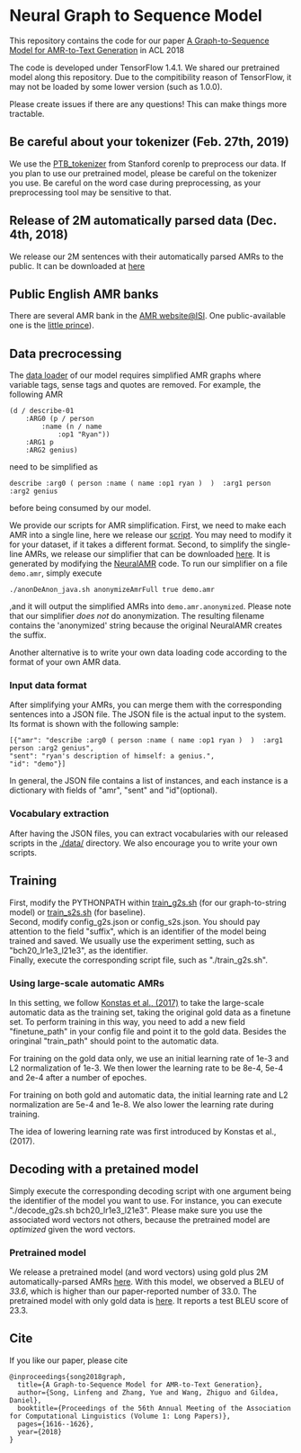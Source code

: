 # Neural Graph to Sequence Model

This repository contains the code for our paper [A Graph-to-Sequence Model for AMR-to-Text Generation](https://arxiv.org/abs/1805.02473) in ACL 2018

The code is developed under TensorFlow 1.4.1. 
We shared our pretrained model along this repository. 
Due to the compitibility reason of TensorFlow, it may not be loaded by some lower version (such as 1.0.0).

Please create issues if there are any questions! This can make things more tractable. 

## Be careful about your tokenizer (Feb. 27th, 2019)
We use the [PTB_tokenizer](https://nlp.stanford.edu/software/tokenizer.shtml) from Stanford corenlp to preprocess our data. If you plan to use our pretrained model, please be careful on the tokenizer you use. 
Be careful on the word case during preprocessing, as your preprocessing tool may be sensitive to that.

## Release of 2M automatically parsed data (Dec. 4th, 2018)
We release our 2M sentences with their automatically parsed AMRs to the public.
It can be downloaded at [here](https://www.cs.rochester.edu/~lsong10/downloads/2m.json.gz)

## Public English AMR banks
There are several AMR bank in the [AMR website@ISI](https://amr.isi.edu/download.html).
One public-available one is the [little prince](https://amr.isi.edu/download/amr-bank-struct-v1.6.txt)).

## Data precrocessing
The [data loader](./src_g2s/G2S_data_stream.py) of our model requires simplified AMR graphs where variable tags, sense tags and quotes are removed. For example, the following AMR
```
(d / describe-01 
    :ARG0 (p / person 
        :name (n / name 
            :op1 "Ryan")) 
    :ARG1 p 
    :ARG2 genius)
```
need to be simplified as
```
describe :arg0 ( person :name ( name :op1 ryan )  )  :arg1 person :arg2 genius
```
before being consumed by our model.


We provide our scripts for AMR simplification.
First, we need to make each AMR into a single line, here we release our [script](./AMR_multiline_to_singleline.py).
You may need to modify it for your dataset, if it takes a different format.
Second, to simplify the single-line AMRs, we release our simplifier that can be downloaded [here](https://www.cs.rochester.edu/~lsong10/downloads/amr_simplifier.tgz).
It is generated by modifying the [NeuralAMR](https://github.com/sinantie/NeuralAmr) code.
To run our simplifier on a file ```demo.amr```, simply execute
```
./anonDeAnon_java.sh anonymizeAmrFull true demo.amr
```
,and it will output the simplified AMRs into ```demo.amr.anonymized```.
Please note that our simplifier *does not* do anonymization.
The resulting filename contains the 'anonymized' string because the original NeuralAMR creates the suffix.


Another alternative is to write your own data loading code according to the format of your own AMR data. 


### Input data format
After simplifying your AMRs, you can merge them with the corresponding sentences into a JSON file. 
The JSON file is the actual input to the system.
Its format is shown with the following sample:
```
[{"amr": "describe :arg0 ( person :name ( name :op1 ryan )  )  :arg1 person :arg2 genius",
"sent": "ryan's description of himself: a genius.",
"id": "demo"}]
```
In general, the JSON file contains a list of instances, and each instance is a dictionary with fields of "amr", "sent" and "id"(optional).

### Vocabulary extraction
After having the JSON files, you can extract vocabularies with our released scripts in the [./data/](./data/) directory.
We also encourage you to write your own scripts.

## Training

First, modify the PYTHONPATH within [train_g2s.sh](./train_g2s.sh) (for our graph-to-string model) or [train_s2s.sh](./train_s2s.sh) (for baseline). <br>
Second, modify config_g2s.json or config_s2s.json. You should pay attention to the field "suffix", which is an identifier of the model being trained and saved. We usually use the experiment setting, such as "bch20_lr1e3_l21e3", as the identifier. <br>
Finally, execute the corresponding script file, such as "./train_g2s.sh".

### Using large-scale automatic AMRs

In this setting, we follow [Konstas et al., (2017)](https://arxiv.org/abs/1704.08381) to take the large-scale automatic data as the training set, taking the original gold data as a finetune set. 
To perform training in this way, you need to add a new field "finetune_path" in your config file and point it to the gold data. Besides the oringinal "train_path" should point to the automatic data. 

For training on the gold data only, we use an initial learning rate of 1e-3 and L2 normalization of 1e-3. We then lower the learning rate to be 8e-4, 5e-4 and 2e-4 after a number of epoches. 

For training on both gold and automatic data, the initial learning rate and L2 normalization are 5e-4 and 1e-8. We also lower the learning rate during training. 

The idea of lowering learning rate was first introduced by Konstas et al., (2017).


## Decoding with a pretained model

Simply execute the corresponding decoding script with one argument being the identifier of the model you want to use.
For instance, you can execute "./decode_g2s.sh bch20_lr1e3_l21e3".
Please make sure you use the associated word vectors not others, because the pretrained model are *optimized* given the word vectors.

### Pretrained model

We release a pretrained model (and word vectors) using gold plus 2M automatically-parsed AMRs [here](https://www.cs.rochester.edu/~lsong10/downloads/model_silver_2m.tgz). With this model, we observed a BLEU of *33.6*, which is higher than our paper-reported number of 33.0. The pretrained model with only gold data is [here](https://www.cs.rochester.edu/~lsong10/downloads/model_gold.tgz). It reports a test BLEU score of 23.3.

## Cite
If you like our paper, please cite
```
@inproceedings{song2018graph,
  title={A Graph-to-Sequence Model for AMR-to-Text Generation},
  author={Song, Linfeng and Zhang, Yue and Wang, Zhiguo and Gildea, Daniel},
  booktitle={Proceedings of the 56th Annual Meeting of the Association for Computational Linguistics (Volume 1: Long Papers)},
  pages={1616--1626},
  year={2018}
}
```
